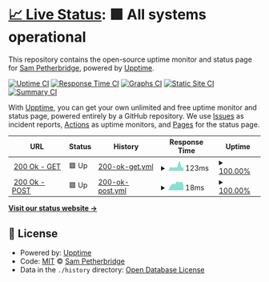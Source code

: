 # [📈 Live Status](https://status.httpstatus.xyz): <!--live status--> **🟩 All systems operational**

This repository contains the open-source uptime monitor and status page for [Sam Petherbridge](peth.me), powered by [Upptime](https://github.com/upptime/upptime).

[![Uptime CI](https://github.com/koj-co/upptime/workflows/Uptime%20CI/badge.svg)](https://github.com/koj-co/upptime/actions?query=workflow%3A%22Uptime+CI%22)
[![Response Time CI](https://github.com/koj-co/upptime/workflows/Response%20Time%20CI/badge.svg)](https://github.com/koj-co/upptime/actions?query=workflow%3A%22Response+Time+CI%22)
[![Graphs CI](https://github.com/koj-co/upptime/workflows/Graphs%20CI/badge.svg)](https://github.com/koj-co/upptime/actions?query=workflow%3A%22Graphs+CI%22)
[![Static Site CI](https://github.com/koj-co/upptime/workflows/Static%20Site%20CI/badge.svg)](https://github.com/koj-co/upptime/actions?query=workflow%3A%22Static+Site+CI%22)
[![Summary CI](https://github.com/koj-co/upptime/workflows/Summary%20CI/badge.svg)](https://github.com/koj-co/upptime/actions?query=workflow%3A%22Summary+CI%22)

With [Upptime](https://upptime.js.org), you can get your own unlimited and free uptime monitor and status page, powered entirely by a GitHub repository. We use [Issues](https://github.com/SamPetherbridge/status.httpstatus.xyz/issues) as incident reports, [Actions](https://github.com/SamPetherbridge/status.httpstatus.xyz/actions) as uptime monitors, and [Pages](https://status.httpstatus.xyz) for the status page.

<!--start: status pages-->
<!-- This summary is generated by Upptime (https://github.com/upptime/upptime) -->
<!-- Do not edit this manually, your changes will be overwritten -->
<!-- prettier-ignore -->
| URL | Status | History | Response Time | Uptime |
| --- | ------ | ------- | ------------- | ------ |
| <img alt="" src="https://favicons.githubusercontent.com/httpstatus.xyz" height="13"> [200 Ok - GET](https://httpstatus.xyz/200) | 🟩 Up | [200-ok-get.yml](https://github.com/SamPetherbridge/status.httpstatus.xyz/commits/master/history/200-ok-get.yml) | <details><summary><img alt="Response time graph" src="./graphs/200-ok-get/response-time-week.png" height="20"> 123ms</summary><br><a href="https://status.httpstatus.xyz/history/200-ok-get"><img alt="Response time 123" src="https://img.shields.io/endpoint?url=https%3A%2F%2Fraw.githubusercontent.com%2FSamPetherbridge%2Fstatus.httpstatus.xyz%2Fmaster%2Fapi%2F200-ok-get%2Fresponse-time.json"></a><br><a href="https://status.httpstatus.xyz/history/200-ok-get"><img alt="24-hour response time 123" src="https://img.shields.io/endpoint?url=https%3A%2F%2Fraw.githubusercontent.com%2FSamPetherbridge%2Fstatus.httpstatus.xyz%2Fmaster%2Fapi%2F200-ok-get%2Fresponse-time-day.json"></a><br><a href="https://status.httpstatus.xyz/history/200-ok-get"><img alt="7-day response time 123" src="https://img.shields.io/endpoint?url=https%3A%2F%2Fraw.githubusercontent.com%2FSamPetherbridge%2Fstatus.httpstatus.xyz%2Fmaster%2Fapi%2F200-ok-get%2Fresponse-time-week.json"></a><br><a href="https://status.httpstatus.xyz/history/200-ok-get"><img alt="30-day response time 123" src="https://img.shields.io/endpoint?url=https%3A%2F%2Fraw.githubusercontent.com%2FSamPetherbridge%2Fstatus.httpstatus.xyz%2Fmaster%2Fapi%2F200-ok-get%2Fresponse-time-month.json"></a><br><a href="https://status.httpstatus.xyz/history/200-ok-get"><img alt="1-year response time 123" src="https://img.shields.io/endpoint?url=https%3A%2F%2Fraw.githubusercontent.com%2FSamPetherbridge%2Fstatus.httpstatus.xyz%2Fmaster%2Fapi%2F200-ok-get%2Fresponse-time-year.json"></a></details> | <details><summary><a href="https://status.httpstatus.xyz/history/200-ok-get">100.00%</a></summary><a href="https://status.httpstatus.xyz/history/200-ok-get"><img alt="All-time uptime 100.00%" src="https://img.shields.io/endpoint?url=https%3A%2F%2Fraw.githubusercontent.com%2FSamPetherbridge%2Fstatus.httpstatus.xyz%2Fmaster%2Fapi%2F200-ok-get%2Fuptime.json"></a><br><a href="https://status.httpstatus.xyz/history/200-ok-get"><img alt="24-hour uptime 100.00%" src="https://img.shields.io/endpoint?url=https%3A%2F%2Fraw.githubusercontent.com%2FSamPetherbridge%2Fstatus.httpstatus.xyz%2Fmaster%2Fapi%2F200-ok-get%2Fuptime-day.json"></a><br><a href="https://status.httpstatus.xyz/history/200-ok-get"><img alt="7-day uptime 100.00%" src="https://img.shields.io/endpoint?url=https%3A%2F%2Fraw.githubusercontent.com%2FSamPetherbridge%2Fstatus.httpstatus.xyz%2Fmaster%2Fapi%2F200-ok-get%2Fuptime-week.json"></a><br><a href="https://status.httpstatus.xyz/history/200-ok-get"><img alt="30-day uptime 100.00%" src="https://img.shields.io/endpoint?url=https%3A%2F%2Fraw.githubusercontent.com%2FSamPetherbridge%2Fstatus.httpstatus.xyz%2Fmaster%2Fapi%2F200-ok-get%2Fuptime-month.json"></a><br><a href="https://status.httpstatus.xyz/history/200-ok-get"><img alt="1-year uptime 100.00%" src="https://img.shields.io/endpoint?url=https%3A%2F%2Fraw.githubusercontent.com%2FSamPetherbridge%2Fstatus.httpstatus.xyz%2Fmaster%2Fapi%2F200-ok-get%2Fuptime-year.json"></a></details>
| <img alt="" src="https://favicons.githubusercontent.com/httpstatus.xyz" height="13"> [200 Ok - POST](https://httpstatus.xyz/200) | 🟩 Up | [200-ok-post.yml](https://github.com/SamPetherbridge/status.httpstatus.xyz/commits/master/history/200-ok-post.yml) | <details><summary><img alt="Response time graph" src="./graphs/200-ok-post/response-time-week.png" height="20"> 18ms</summary><br><a href="https://status.httpstatus.xyz/history/200-ok-post"><img alt="Response time 18" src="https://img.shields.io/endpoint?url=https%3A%2F%2Fraw.githubusercontent.com%2FSamPetherbridge%2Fstatus.httpstatus.xyz%2Fmaster%2Fapi%2F200-ok-post%2Fresponse-time.json"></a><br><a href="https://status.httpstatus.xyz/history/200-ok-post"><img alt="24-hour response time 18" src="https://img.shields.io/endpoint?url=https%3A%2F%2Fraw.githubusercontent.com%2FSamPetherbridge%2Fstatus.httpstatus.xyz%2Fmaster%2Fapi%2F200-ok-post%2Fresponse-time-day.json"></a><br><a href="https://status.httpstatus.xyz/history/200-ok-post"><img alt="7-day response time 18" src="https://img.shields.io/endpoint?url=https%3A%2F%2Fraw.githubusercontent.com%2FSamPetherbridge%2Fstatus.httpstatus.xyz%2Fmaster%2Fapi%2F200-ok-post%2Fresponse-time-week.json"></a><br><a href="https://status.httpstatus.xyz/history/200-ok-post"><img alt="30-day response time 18" src="https://img.shields.io/endpoint?url=https%3A%2F%2Fraw.githubusercontent.com%2FSamPetherbridge%2Fstatus.httpstatus.xyz%2Fmaster%2Fapi%2F200-ok-post%2Fresponse-time-month.json"></a><br><a href="https://status.httpstatus.xyz/history/200-ok-post"><img alt="1-year response time 18" src="https://img.shields.io/endpoint?url=https%3A%2F%2Fraw.githubusercontent.com%2FSamPetherbridge%2Fstatus.httpstatus.xyz%2Fmaster%2Fapi%2F200-ok-post%2Fresponse-time-year.json"></a></details> | <details><summary><a href="https://status.httpstatus.xyz/history/200-ok-post">100.00%</a></summary><a href="https://status.httpstatus.xyz/history/200-ok-post"><img alt="All-time uptime 100.00%" src="https://img.shields.io/endpoint?url=https%3A%2F%2Fraw.githubusercontent.com%2FSamPetherbridge%2Fstatus.httpstatus.xyz%2Fmaster%2Fapi%2F200-ok-post%2Fuptime.json"></a><br><a href="https://status.httpstatus.xyz/history/200-ok-post"><img alt="24-hour uptime 100.00%" src="https://img.shields.io/endpoint?url=https%3A%2F%2Fraw.githubusercontent.com%2FSamPetherbridge%2Fstatus.httpstatus.xyz%2Fmaster%2Fapi%2F200-ok-post%2Fuptime-day.json"></a><br><a href="https://status.httpstatus.xyz/history/200-ok-post"><img alt="7-day uptime 100.00%" src="https://img.shields.io/endpoint?url=https%3A%2F%2Fraw.githubusercontent.com%2FSamPetherbridge%2Fstatus.httpstatus.xyz%2Fmaster%2Fapi%2F200-ok-post%2Fuptime-week.json"></a><br><a href="https://status.httpstatus.xyz/history/200-ok-post"><img alt="30-day uptime 100.00%" src="https://img.shields.io/endpoint?url=https%3A%2F%2Fraw.githubusercontent.com%2FSamPetherbridge%2Fstatus.httpstatus.xyz%2Fmaster%2Fapi%2F200-ok-post%2Fuptime-month.json"></a><br><a href="https://status.httpstatus.xyz/history/200-ok-post"><img alt="1-year uptime 100.00%" src="https://img.shields.io/endpoint?url=https%3A%2F%2Fraw.githubusercontent.com%2FSamPetherbridge%2Fstatus.httpstatus.xyz%2Fmaster%2Fapi%2F200-ok-post%2Fuptime-year.json"></a></details>

<!--end: status pages-->

[**Visit our status website →**](https://status.httpstatus.xyz)

## 📄 License

- Powered by: [Upptime](https://github.com/upptime/upptime)
- Code: [MIT](./LICENSE) © [Sam Petherbridge](peth.me)
- Data in the `./history` directory: [Open Database License](https://opendatacommons.org/licenses/odbl/1-0/)
